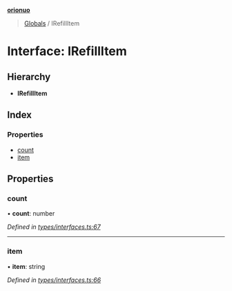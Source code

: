**[orionuo](../README.md)**

> [Globals](../globals.md) / IRefillItem

# Interface: IRefillItem

## Hierarchy

* **IRefillItem**

## Index

### Properties

* [count](irefillitem.md#count)
* [item](irefillitem.md#item)

## Properties

### count

•  **count**: number

*Defined in [types/interfaces.ts:67](https://github.com/msviha/orionuo/blob/2f31050/src/types/interfaces.ts#L67)*

___

### item

•  **item**: string

*Defined in [types/interfaces.ts:66](https://github.com/msviha/orionuo/blob/2f31050/src/types/interfaces.ts#L66)*
